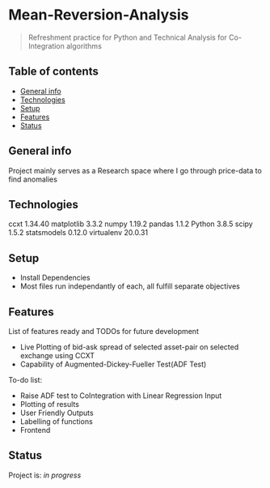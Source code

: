 # Mean-Reversion-Analysis
> Refreshment practice for Python and Technical Analysis for Co-Integration algorithms

## Table of contents
* [General info](#general-info)
* [Technologies](#technologies)
* [Setup](#setup)
* [Features](#features)
* [Status](#status)

## General info
Project mainly serves as a Research space where I go through price-data to find anomalies 

## Technologies
ccxt            1.34.40
matplotlib      3.3.2
numpy           1.19.2
pandas          1.1.2
Python          3.8.5
scipy           1.5.2
statsmodels     0.12.0
virtualenv      20.0.31

## Setup
* Install Dependencies
* Most files run independantly of each, all fulfill separate objectives


## Features
List of features ready and TODOs for future development
* Live Plotting of bid-ask spread of selected asset-pair on selected exchange using CCXT
* Capability of Augmented-Dickey-Fueller Test(ADF Test)

To-do list:
* Raise ADF test to CoIntegration with Linear Regression Input
* Plotting of results
* User Friendly Outputs
* Labelling of functions
* Frontend


## Status
Project is: _in progress_


